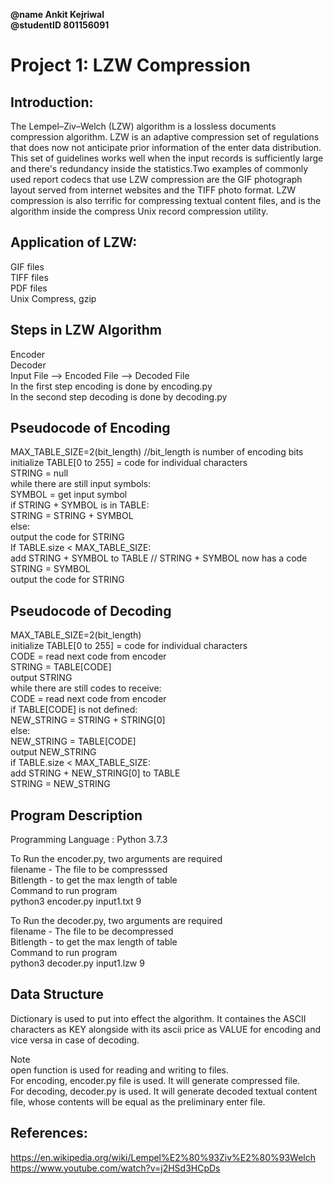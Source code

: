 **@name Ankit Kejriwal<br />
@studentID 801156091**

# Project 1: LZW Compression<br />

## **Introduction:**<br />

The Lempel–Ziv–Welch (LZW) algorithm is a lossless documents compression algorithm. LZW is an adaptive compression set of regulations that does now not anticipate prior information of the enter data distribution. This set of guidelines works well when the input records is sufficiently large and there's redundancy inside the statistics.Two examples of commonly used report codecs that use LZW compression are the GIF photograph layout served from internet websites and the TIFF photo format. LZW compression is also terrific for compressing textual content files, and is the algorithm inside the compress Unix record compression utility.

## **Application of LZW:**<br />

GIF files<br />
TIFF files<br />
PDF files<br />
Unix Compress, gzip<br />

## **Steps in LZW Algorithm**<br />

Encoder<br />
Decoder<br />
Input File --> Encoded File --> Decoded File<br />
In the first step encoding is done by encoding.py<br />
In the second step decoding is done by decoding.py<br />

## **Pseudocode of Encoding**<br />

MAX_TABLE_SIZE=2(bit_length) //bit_length is number of encoding bits<br />
initialize TABLE[0 to 255] = code for individual characters <br />
STRING = null <br />
while there are still input symbols: <br />
SYMBOL = get input symbol <br />
if STRING + SYMBOL is in TABLE: <br />
STRING = STRING + SYMBOL <br />
else: <br />
output the code for STRING <br />
If TABLE.size < MAX_TABLE_SIZE: <br />
add STRING + SYMBOL to TABLE // STRING + SYMBOL now has a code <br />
STRING = SYMBOL <br />
output the code for STRING <br />

## **Pseudocode of Decoding**<br />

MAX_TABLE_SIZE=2(bit_length) <br />
initialize TABLE[0 to 255] = code for individual characters <br />
CODE = read next code from encoder <br />
STRING = TABLE[CODE] <br />
output STRING <br />
while there are still codes to receive: <br />
CODE = read next code from encoder <br />
if TABLE[CODE] is not defined: <br />
NEW_STRING = STRING + STRING[0] <br />
else: <br />
NEW_STRING = TABLE[CODE] <br />
output NEW_STRING <br />
if TABLE.size < MAX_TABLE_SIZE: <br />
add STRING + NEW_STRING[0] to TABLE <br />
STRING = NEW_STRING <br />

## **Program Description**<br />

Programming Language : Python 3.7.3 <br />

To Run the encoder.py, two arguments are required<br />
filename - The file to be compresssed <br />
Bitlength - to get the max length of table <br />
Command to run program <br />
python3 encoder.py input1.txt 9 <br />

To Run the decoder.py, two arguments are required <br />
filename - The file to be decompressed <br />
Bitlength - to get the max length of table<br />
Command to run program <br />
python3 decoder.py input1.lzw 9 <br />

## **Data Structure**<br />

Dictionary is used to put into effect the algorithm. It containes the ASCII characters as KEY alongside with its ascii price as VALUE for encoding and vice versa in case of decoding.

Note <br />
open function is used for reading and writing to files. <br />
For encoding, encoder.py file is used. It will generate compressed file. <br />
For decoding, decoder.py is used. It will generate decoded textual content file, whose contents will be equal as the preliminary enter file. <br />

## **References:**<br />

https://en.wikipedia.org/wiki/Lempel%E2%80%93Ziv%E2%80%93Welch <br />
https://www.youtube.com/watch?v=j2HSd3HCpDs <br />
